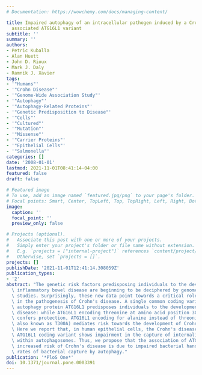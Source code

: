 ```yaml
---
# Documentation: https://wowchemy.com/docs/managing-content/

title: Impaired autophagy of an intracellular pathogen induced by a Crohn's disease
  associated ATG16L1 variant
subtitle: ''
summary: ''
authors:
- Petric Kuballa
- Alan Huett
- John D. Rioux
- Mark J. Daly
- Ramnik J. Xavier
tags:
- '"Humans"'
- '"Crohn Disease"'
- '"Genome-Wide Association Study"'
- '"Autophagy"'
- '"Autophagy-Related Proteins"'
- '"Genetic Predisposition to Disease"'
- '"Cells"'
- '"Cultured"'
- '"Mutation"'
- '"Missense"'
- '"Carrier Proteins"'
- '"Epithelial Cells"'
- '"Salmonella"'
categories: []
date: '2008-01-01'
lastmod: 2021-11-01T08:41:14-04:00
featured: false
draft: false

# Featured image
# To use, add an image named `featured.jpg/png` to your page's folder.
# Focal points: Smart, Center, TopLeft, Top, TopRight, Left, Right, BottomLeft, Bottom, BottomRight.
image:
  caption: ''
  focal_point: ''
  preview_only: false

# Projects (optional).
#   Associate this post with one or more of your projects.
#   Simply enter your project's folder or file name without extension.
#   E.g. `projects = ["internal-project"]` references `content/project/deep-learning/index.md`.
#   Otherwise, set `projects = []`.
projects: []
publishDate: '2021-11-01T12:41:14.308059Z'
publication_types:
- '2'
abstract: "The genetic risk factors predisposing individuals to the development of\
  \ inflammatory bowel disease are beginning to be deciphered by genome-wide association\
  \ studies. Surprisingly, these new data point towards a critical role of autophagy\
  \ in the pathogenesis of Crohn's disease. A single common coding variant in the\
  \ autophagy protein ATG16L1 predisposes individuals to the development of Crohn's\
  \ disease: while ATG16L1 encoding threonine at amino acid position 300 (ATG16L1*300T)\
  \ confers protection, ATG16L1 encoding for alanine instead of threonine (ATG16L1*300A,\
  \ also known as T300A) mediates risk towards the development of Crohn's disease.\
  \ Here we report that, in human epithelial cells, the Crohn's disease-associated\
  \ ATG16L1 coding variant shows impairment in the capture of internalized Salmonella\
  \ within autophagosomes. Thus, we propose that the association of ATG16L1*300A with\
  \ increased risk of Crohn's disease is due to impaired bacterial handling and lowered\
  \ rates of bacterial capture by autophagy."
publication: '*PloS One*'
doi: 10.1371/journal.pone.0003391
---
```

